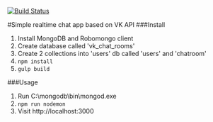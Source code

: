 [![Build Status](https://travis-ci.org/AntonBurduzha/react-vk-chat-rooms.svg?branch=master)](https://travis-ci.org/AntonBurduzha/react-vk-chat-rooms)

#Simple realtime chat app based on VK API
###Install
1. Install MongoDB and Robomongo client
2. Create database called 'vk_chat_rooms'
3. Create 2 collections into 'users' db called 'users' and 
'chatroom'
4. ```npm install```
5. ```gulp build```

###Usage
1. Run C:\mongodb\bin\mongod.exe
2. ```npm run nodemon```
3. Visit http://localhost:3000

